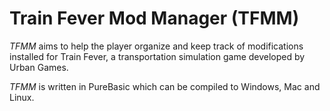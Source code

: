Train Fever Mod Manager (TFMM)
====

_TFMM_ aims to help the player organize and keep track of modifications installed for Train Fever, a transportation simulation game developed by Urban Games.

_TFMM_ is written in PureBasic which can be compiled to Windows, Mac and Linux.
